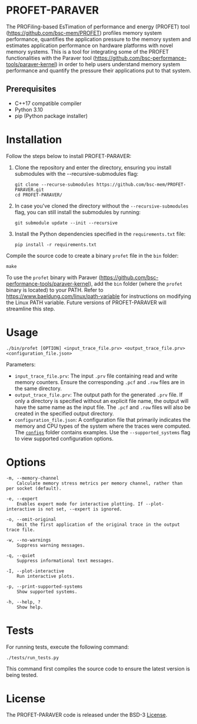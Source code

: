 # PROFET-PARAVER

The PROFiling-based EsTimation of performance and energy (PROFET) tool (https://github.com/bsc-mem/PROFET) profiles memory system performance, quantifies the application pressure to the memory system and estimates application performance on hardware platforms with novel memory systems. This is a tool for integrating some of the PROFET functionalities with the Paraver tool (https://github.com/bsc-performance-tools/paraver-kernel) in order to help users understand memory system performance and quantify the pressure their applications put to that system.



## Prerequisites

- C++17 compatible compiler
- Python 3.10
- pip (Python package installer)



# Installation

Follow the steps below to install PROFET-PARAVER:

1. Clone the repository and enter the directory, ensuring you install submodules with the --recursive-submodules flag:

	```
	git clone --recurse-submodules https://github.com/bsc-mem/PROFET-PARAVER.git
	cd PROFET-PARAVER/
	```

2. In case you've cloned the directory without the `--recursive-submodules` flag, you can still install the submodules by running:

	```
	git submodule update --init --recursive
	```

3. Install the Python dependencies specified in the `requirements.txt` file:

	```
	pip install -r requirements.txt
	```

Compile the source code to create a binary `profet` file in the `bin` folder:

	make

To use the `profet` binary with Paraver (https://github.com/bsc-performance-tools/paraver-kernel), add the `bin` folder (where the `profet` binary is located) to your PATH. Refer to https://www.baeldung.com/linux/path-variable for instructions on modifying the Linux PATH variable. Future versions of PROFET-PARAVER will streamline this step.


# Usage

	./bin/profet [OPTION] <input_trace_file.prv> <output_trace_file.prv> <configuration_file.json>

Parameters:

 - `input_trace_file.prv`: The input `.prv` file containing read and write memory counters. Ensure the corresponding `.pcf` and `.row` files are in the same directory.
 - `output_trace_file.prv`: The output path for the generated `.prv` file. If only a directory is specified without an explicit file name, the output will have the same name as the input file. The `.pcf` and `.row` files will also be created in the specified output directory.
 - `configuration_file.json`: A configuration file that primarily indicates the memory and CPU types of the system where the traces were computed. The [`configs`](configs/) folder contains examples. Use the `--supported_systems` flag to view supported configuration options.


# Options

	-m, --memory-channel
		Calculate memory stress metrics per memory channel, rather than per socket (default).

	-e, --expert
		Enables expert mode for interactive plotting. If --plot-interactive is not set, --expert is ignored.
	
	-o, --omit-original
		Omit the first application of the original trace in the output trace file.
		
	-w, --no-warnings
		Suppress warning messages.
		
	-q, --quiet
		Suppress informational text messages.
		
	-I, --plot-interactive
		Run interactive plots.
		
	-p, --print-supported-systems
		Show supported systems.
		
	-h, --help, ?
		Show help.


# Tests

For running tests, execute the following command:

	./tests/run_tests.py

This command first compiles the source code to ensure the latest version is being tested.


# License

The PROFET-PARAVER code is released under the BSD-3 [License](LICENSE.txt).